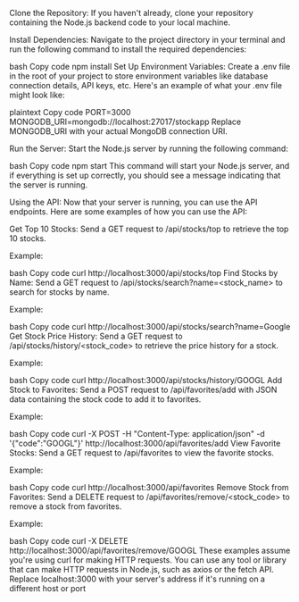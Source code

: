 Clone the Repository: If you haven't already, clone your repository containing the Node.js backend code to your local machine.

Install Dependencies: Navigate to the project directory in your terminal and run the following command to install the required dependencies:

bash
Copy code
npm install
Set Up Environment Variables: Create a .env file in the root of your project to store environment variables like database connection details, API keys, etc. Here's an example of what your .env file might look like:

plaintext
Copy code
PORT=3000
MONGODB_URI=mongodb://localhost:27017/stockapp
Replace MONGODB_URI with your actual MongoDB connection URI.

Run the Server: Start the Node.js server by running the following command:

bash
Copy code
npm start
This command will start your Node.js server, and if everything is set up correctly, you should see a message indicating that the server is running.

Using the API: Now that your server is running, you can use the API endpoints. Here are some examples of how you can use the API:

Get Top 10 Stocks: Send a GET request to /api/stocks/top to retrieve the top 10 stocks.

Example:

bash
Copy code
curl http://localhost:3000/api/stocks/top
Find Stocks by Name: Send a GET request to /api/stocks/search?name=<stock_name> to search for stocks by name.

Example:

bash
Copy code
curl http://localhost:3000/api/stocks/search?name=Google
Get Stock Price History: Send a GET request to /api/stocks/history/<stock_code> to retrieve the price history for a stock.

Example:

bash
Copy code
curl http://localhost:3000/api/stocks/history/GOOGL
Add Stock to Favorites: Send a POST request to /api/favorites/add with JSON data containing the stock code to add it to favorites.

Example:

bash
Copy code
curl -X POST -H "Content-Type: application/json" -d '{"code":"GOOGL"}' http://localhost:3000/api/favorites/add
View Favorite Stocks: Send a GET request to /api/favorites to view the favorite stocks.

Example:

bash
Copy code
curl http://localhost:3000/api/favorites
Remove Stock from Favorites: Send a DELETE request to /api/favorites/remove/<stock_code> to remove a stock from favorites.

Example:

bash
Copy code
curl -X DELETE http://localhost:3000/api/favorites/remove/GOOGL
These examples assume you're using curl for making HTTP requests. You can use any tool or library that can make HTTP requests in Node.js, such as axios or the fetch API. Replace localhost:3000 with your server's address if it's running on a different host or port

